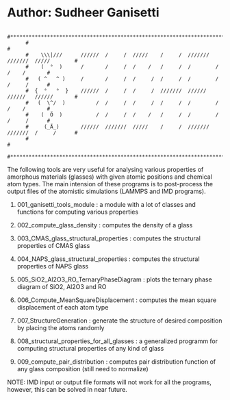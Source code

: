 #                                     Author: Sudheer Ganisetti


          #***********************************************************************************# 
          #                                                                                   # 
          #    \\\|///      //////  /     /  /////    /     /  ///////  ///////  /////        # 
          #    (  °  )      /       /     /  /    /   /     /  /        /        /    /       # 
          #   ( ^   ^ )     /       /     /  /     /  /     /  /        /        /     /      # 
          #  {  °   °  }    //////  /     /  /     /  ///////  //////   //////   //////       # 
          #   (  \^/  )          /  /     /  /     /  /     /  /        /        /    /       # 
          #    (  Ö  )           /  /     /  /    /   /     /  /        /        /     /      # 
          #     (_Ä_)       //////  ///////  /////    /     /  ///////  ///////  /     /      # 
          #                                                                                   # 
          #***********************************************************************************# 


The following tools are very useful for analysing various properties of amorphous materials (glasses) with given atomic positions and chemical atom types.
The main intension of these programs is to post-process the output files of the atomistic simulations (LAMMPS and IMD programs).

1) 001_ganisetti_tools_module			: a module with a lot of classes and functions for computing various properties

2) 002_compute_glass_density 			: computes the density of a glass

3) 003_CMAS_glass_structural_properties		: computes the structural properties of CMAS glass

4) 004_NAPS_glass_structural_properties		: computes the structural properties of NAPS glass

5) 005_SiO2_Al2O3_RO_TernaryPhaseDiagram	: plots the ternary phase diagram of SiO2, Al2O3 and RO

6) 006_Compute_MeanSquareDisplacement		: computes the mean square displacement of each atom type

7) 007_StructureGeneration			: generate the structure of desired composition by placing the atoms randomly 

8) 008_structural_properties_for_all_glasses	: a generalized programm for computing structural properties of any kind of glass

9) 009_compute_pair_distribution		: computes pair distribution function of any glass composition (still need to normalize)

NOTE: IMD input or output file formats will not work for all the programs, however, this can be solved in near future.

